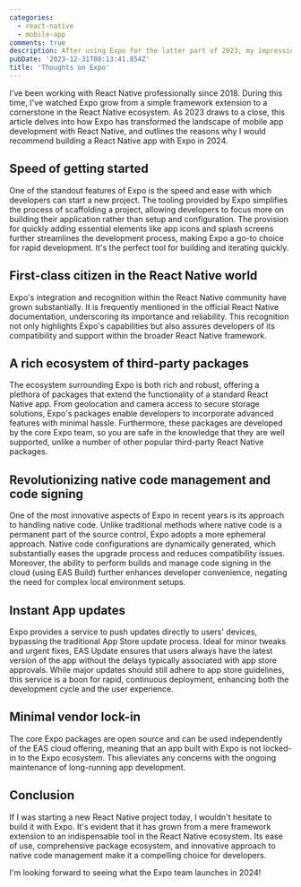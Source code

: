 ```yaml
---
categories:
  - react-native
  - mobile-app
comments: true
description: After using Expo for the latter part of 2023, my impression of the project has changed for the better.
pubDate: '2023-12-31T08:13:41.854Z'
title: 'Thoughts on Expo'
---
```


I've been working with React Native professionally since 2018. During this time, I've watched Expo grow from a simple framework extension to a cornerstone in the React Native ecosystem. As 2023 draws to a close, this article delves into how Expo has transformed the landscape of mobile app development with React Native, and outlines the reasons why I would recommend building a React Native app with Expo in 2024.

## Speed of getting started

One of the standout features of Expo is the speed and ease with which developers can start a new project. The tooling provided by Expo simplifies the process of scaffolding a project, allowing developers to focus more on building their application rather than setup and configuration. The provision for quickly adding essential elements like app icons and splash screens further streamlines the development process, making Expo a go-to choice for rapid development. It's the perfect tool for building and iterating quickly.

## First-class citizen in the React Native world

Expo's integration and recognition within the React Native community have grown substantially. It is frequently mentioned in the official React Native documentation, underscoring its importance and reliability. This recognition not only highlights Expo's capabilities but also assures developers of its compatibility and support within the broader React Native framework.

## A rich ecosystem of third-party packages

The ecosystem surrounding Expo is both rich and robust, offering a plethora of packages that extend the functionality of a standard React Native app. From geolocation and camera access to secure storage solutions, Expo's packages enable developers to incorporate advanced features with minimal hassle. Furthermore, these packages are developed by the core Expo team, so you are safe in the knowledge that they are well supported, unlike a number of other popular third-party React Native packages.

## Revolutionizing native code management and code signing

One of the most innovative aspects of Expo in recent years is its approach to handling native code. Unlike traditional methods where native code is a permanent part of the source control, Expo adopts a more ephemeral approach. Native code configurations are dynamically generated, which substantially eases the upgrade process and reduces compatibility issues. Moreover, the ability to perform builds and manage code signing in the cloud (using EAS Build) further enhances developer convenience, negating the need for complex local environment setups.

## Instant App updates

Expo provides a service to push updates directly to users' devices, bypassing the traditional App Store update process. Ideal for minor tweaks and urgent fixes, EAS Update ensures that users always have the latest version of the app without the delays typically associated with app store approvals. While major updates should still adhere to app store guidelines, this service is a boon for rapid, continuous deployment, enhancing both the development cycle and the user experience.

## Minimal vendor lock-in

The core Expo packages are open source and can be used independently of the EAS cloud offering, meaning that an app built with Expo is not locked-in to the Expo ecosystem. This alleviates any concerns with the ongoing maintenance of long-running app development.

## Conclusion

If I was starting a new React Native project today, I wouldn't hesitate to build it with Expo. It's evident that it has grown from a mere framework extension to an indispensable tool in the React Native ecosystem. Its ease of use, comprehensive package ecosystem, and innovative approach to native code management make it a compelling choice for developers.

I'm looking forward to seeing what the Expo team launches in 2024!
